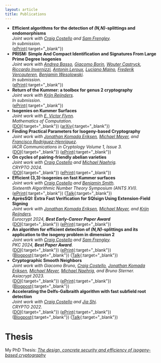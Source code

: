 ```yaml
---
layout: article
title: Publications
---
```

* **Efficient algorithms for the detection of *(N,N)*-splittings and endomorphisms** \
*Joint work with [Craig Costello](https://www.craigcostello.com.au/) and [Sam Frengley](https://samfrengley.github.io/).* \
*In submission.*\
([ePrint](https://eprint.iacr.org/2025/135){:target="_blank"})
* **PRISM: Simple And Compact Identification and Signatures From Large Prime Degree Isogenies** \
*Joint work with [Andrea Basso](https://andreabasso.com/), [Giacomo Borin](https://giacomoborin.github.io/), [Wouter Castryck](https://homes.esat.kuleuven.be/~wcastryc/), [Riccardo Invernizzi](https://r98inver.github.io/), [Antonin Leroux](https://tonioecto.github.io/antoninleroux/), [Luciano Maino](https://lucianomaino.github.io/Luciano-Maino.github.io/), [Frederik Vercauteren](https://www.esat.kuleuven.be/cosic/people/person/?u=u0031924), [Benjamin Wesolowski](https://www.bweso.com/).*\
*In submission.*\
([ePrint](https://eprint.iacr.org/2025/135){:target="_blank"})
* **Return of the Kummer: a toolbox for genus 2 cryptography** \
*Joint work with [Krijn Reijnders](https://krijnreijnders.com/).*\
*In submission.*\
([ePrint](https://eprint.iacr.org/2024/948){:target="_blank"})
* **Isogenies on Kummer Surfaces**\
*Joint work with [E. Victor Flynn](https://people.maths.ox.ac.uk/flynn/).*\
*Mathematics of Computation.*\
([DOI](https://doi.org/10.1090/mcom/4036){:target="_blank"}) ([arXiv](https://arxiv.org/abs/2409.14819){:target="_blank"})
* **Finding Practical Parameters for Isogeny-based Cryptography**\
*Joint work with [Jonathan Komada Eriksen](https://jonathke.github.io/), [Michael Meyer](https://www.uni-regensburg.de/informatik-data-science/datensicherheit-kryptographie/team/dr-michael-meyer/index.html), and [Francisco Rodríguez-Henríquez](https://delta.cs.cinvestav.mx/~francisco/)*.\
*IACR Communications in Cryptology Volume 1, Issue 3.*\
([DOI](https://cic.iacr.org/p/1/3/39){:target="_blank"}) ([ePrint](https://eprint.iacr.org/2024/1150){:target="_blank"})
* **On cycles of pairing-friendly abelian varieties** \
*Joint work with [Craig Costello](https://www.craigcostello.com.au/) and [Michael Naehrig](https://cryptosith.org/michael/).* \
*CRYPTO 2024.* \
([DOI](https://link.springer.com/chapter/10.1007/978-3-031-68400-5_7){:target="_blank"}) ([ePrint](https://eprint.iacr.org/2024/869.pdf){:target="_blank"})
* **Efficient (3,3)-isogenies on fast Kummer surfaces** \
*Joint work with [Craig Costello](https://www.craigcostello.com.au/) and [Benjamin Smith](https://www.lix.polytechnique.fr/~smith/).* \
*Sixteenth Algorithmic Number Theory Symposium (ANTS XVI).* \
([ePrint](https://eprint.iacr.org/2024/144.pdf){:target="_blank"}) ([Talk](https://antsmath.org/ANTSXVI/slides/Santos.pdf){:target="_blank"})
* **AprèsSQI: Extra Fast Verification for SQIsign Using Extension-Field Signing** \
*Joint work with [Jonathan Komada Eriksen](https://jonathke.github.io/), [Michael Meyer](https://www.uni-regensburg.de/informatik-data-science/datensicherheit-kryptographie/team/dr-michael-meyer/index.html), and [Krijn Reijnders](https://krijnreijnders.com/).* \
*Eurocrypt 2024, **Best Early-Career Paper Award*** \
([DOI](https://doi.org/10.1007/978-3-031-58716-0_3){:target="_blank"}) ([ePrint](https://eprint.iacr.org/2023/1559.pdf){:target="_blank"})
* **An algorithm for efficient detection of *(N,N)*-splittings and its application to the isogeny problem in dimension 2** \
*Joint work with [Craig Costello](https://www.craigcostello.com.au/) and [Sam Frengley](https://samfrengley.github.io/).* \
*PKC 2024, **Best Paper Award**.* \
([DOI](https://doi.org/10.1007/978-3-031-57725-3_6){:target="_blank"}) ([ePrint](https://eprint.iacr.org/2022/1736.pdf){:target="_blank"}) ([Blogpost](https://www.mariascrs.com/2023/01/09/splitsearcher.html){:target="_blank"}) ([Talk](https://youtu.be/hIRiGG2ch2k?si=_P2uE3s-hcNkN_6Y){:target="_blank"})
* **Cryptographic Smooth Neighbors** \
*Joint work with Giacomo Bruno, [Craig Costello](https://www.craigcostello.com.au/), [Jonathan Komada Eriksen](https://jonathke.github.io/), [Michael Meyer]((https://www.uni-regensburg.de/informatik-data-science/datensicherheit-kryptographie/team/dr-michael-meyer/index.html)), [Michael Naehrig](https://cryptosith.org/michael/), and Bruno Sterner.* \
*Asiacrypt 2023.* \
([DOI](https://doi.org/10.1007/978-981-99-8739-9_7){:target="_blank"}) ([ePrint](https://eprint.iacr.org/2022/1439.pdf){:target="_blank"}) ([Blogpost](https://www.mariascrs.com/2022/10/24/twinsmooths.html){:target="_blank"})
* **Accelerating the Delfs-Galbraith algorithm with fast subfield root detection** \
*Joint work with [Craig Costello](https://www.craigcostello.com.au/) and [Jia Shi](https://janeshi99.github.io/).* \
*CRYPTO 2022.* \
([DOI](https://doi.org/10.1007/978-3-031-15982-4_10){:target="_blank"}) ([ePrint](https://eprint.iacr.org/2021/1488.pdf){:target="_blank"}) ([Blogpost](https://mariascrs.github.io/2021/11/16/supersolver.html){:target="_blank"}) ([Talk](https://www.youtube.com/watch?v=XzdcRcb65UM&t=1s){:target="_blank"})

# Thesis

My PhD Thesis: <a href="../files/thesis.pdf" target="_blank">*The design, concrete security and efficiency of isogeny-based cryptography*</a>
